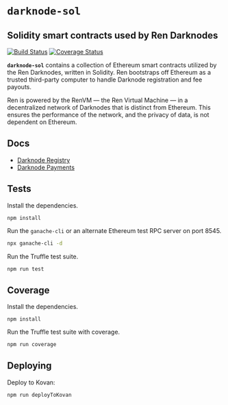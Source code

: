 # `darknode-sol`
## Solidity smart contracts used by Ren Darknodes

[![Build Status](https://travis-ci.org/republicprotocol/republic-sol.svg?branch=master)](https://travis-ci.org/republicprotocol/republic-sol)
[![Coverage Status](https://coveralls.io/repos/github/republicprotocol/republic-sol/badge.svg?branch=master)](https://coveralls.io/github/republicprotocol/republic-sol?branch=master)

**`darknode-sol`** contains a collection of Ethereum smart contracts utilized by the Ren Darknodes, written in Solidity. Ren bootstraps off Ethereum as a trusted third-party computer to handle Darknode registration and fee payouts.

Ren is powered by the RenVM — the Ren Virtual Machine — in a decentralized network of Darknodes that is distinct from Ethereum. This ensures the performance of the network, and the privacy of data, is not dependent on Ethereum.

## Docs

* [Darknode Registry](./docs/01-darknode-registry.md)
* [Darknode Payments](./docs/02-darknode-payments.md)

## Tests

Install the dependencies.

```
npm install
```

Run the `ganache-cli` or an alternate Ethereum test RPC server on port 8545.

```sh
npx ganache-cli -d
```

Run the Truffle test suite.

```sh
npm run test
```

## Coverage

Install the dependencies.

```
npm install
```

Run the Truffle test suite with coverage.

```sh
npm run coverage
```

## Deploying

Deploy to Kovan:

```sh
npm run deployToKovan
```
